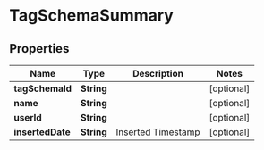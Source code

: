 

# TagSchemaSummary


## Properties

| Name | Type | Description | Notes |
|------------ | ------------- | ------------- | -------------|
|**tagSchemaId** | **String** |  |  [optional] |
|**name** | **String** |  |  [optional] |
|**userId** | **String** |  |  [optional] |
|**insertedDate** | **String** | Inserted Timestamp |  [optional] |



